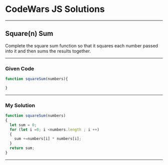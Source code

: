 # CodeWars JS Solutions

---

## Square(n) Sum

Complete the square sum function so that it squares each number passed into it and then sums the results together.


---

### Given Code


```js
function squareSum(numbers){

}
```

---

### My Solution 


```js
function squareSum(numbers)
{
  let sum = 0;
  for (let i =0; i <numbers.length ; i ++)
  {
    sum +=numbers[i] * numbers[i];
  }
  return sum;
}
```


---

